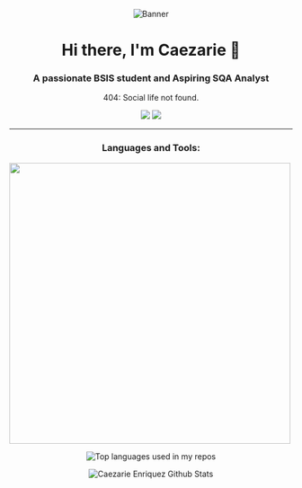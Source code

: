 <p align="center">
  <img src="https://i.pinimg.com/originals/fc/e2/52/fce2523cef65546c2bbe9788a181bfa8.gif" alt="Banner">
</p>

<h1 align="center">Hi there, I'm Caezarie 👋 </h1>
<h3 align="center">A passionate BSIS student and Aspiring SQA Analyst</h3>
<p align="center">404: Social life not found.</p>

<p align="center">
  <a href="mailto:enriquez.caezarie@gmail.com"><img src="https://img.shields.io/badge/Email-D14836?style=for-the-badge&logo=gmail&logoColor=white"/></a>
  <a href="https://www.linkedin.com/in/caezarie-enriquez-0b88792bb"><img src="https://img.shields.io/badge/LinkedIn-0A66C2?style=for-the-badge&logo=linkedin&logoColor=white"/></a>
</p>

---

<h3 align="center">Languages and Tools:</h3>

<p align="center">
<a href="https://skillicons.dev">
    <img width="500px" src="https://skillicons.dev/icons?i=html,css,python,php,figma,laravel,github,vscode" style="padding-right:10px;" />
</a>
<p/>


<p align="center">
  <img width="" src="https://github-readme-stats.vercel.app/api/top-langs/?username=zarious-dev&layout=compact&hide_title=1&card_width=300" alt="Top languages used in my repos" />
 
</p>

<p align="center">
  <img src="https://github-readme-stats.vercel.app/api?username=zarious-dev&show_icons=true" alt="Caezarie Enriquez Github Stats"></img>
</p>



